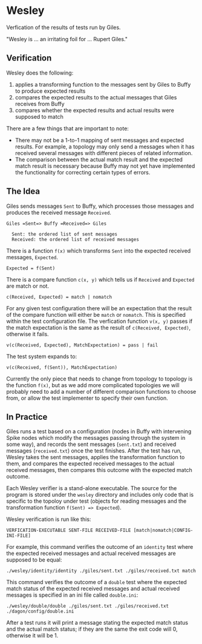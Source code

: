 # Wesley

Verfication of the results of tests run by Giles.

"Wesley is ... an irritating foil for ... Rupert Giles."

## Verification

Wesley does the following:
1. applies a transforming function to the messages sent by Giles to
   Buffy to produce expected results
1. compares the expected results to the actual messages that Giles
   receives from Buffy
1. compares whether the expected results and actual results were
   supposed to match

There are a few things that are important to note:
* There may not be a 1-to-1 mapping of sent messages and expected
  results. For example, a topology may only send a messages when it
  has received several messages with different pieces of related
  information.
* The comparison between the actual match result and the expected
  match result is necessary because Buffy may not yet have implemented
  the functionality for correcting certain types of errors.

## The Idea

Giles sends messages `Sent` to Buffy, which processes those messages and
produces the received message `Received`.

```
Giles =Sent=> Buffy =Received=> Giles

  Sent: the ordered list of sent messages
  Received: the ordered list of received messages
```

There is a function `f(x)` which transforms `Sent` into the expected
received messages, `Expected`.

```
Expected = f(Sent)
```

There is a compare function `c(x, y)` which tells us if `Received` and `Expected`
are match or not.

```
c(Received, Expected) = match | nomatch
```

For any given test configuration there will be an expectation that the
result of the compare function will either be `match` or
`nomatch`. This is specified within the test configuration file. The
verfication function `v(x, y)` passes if the match expectation is the
same as the result of `c(Received, Expected)`, otherwise it fails.

```
v(c(Received, Expected), MatchExpectation) = pass | fail
```

The test system expands to:

```
v(c(Received, f(Sent)), MatchExpectation)
```

Currently the only piece that needs to change from topology to
topology is the function `f(x)`, but as we add more complicated
topologies we will probably need to add a number of different
comparison functions to choose from, or allow the test implementer to
specify their own function.

## In Practice

Giles runs a test based on a configuration (nodes in Buffy with
intervening Spike nodes which modify the messages passing through the
system in some way), and records the sent messages (`sent.txt`) and
received messages (`received.txt`) once the test finishes. After the
test has run, Wesley takes the sent messages, applies the
transformation function to them, and compares the expected received
messages to the actual received messages, then compares this outcome
with the expected match outcome.

Each Wesley verifier is a stand-alone executable. The source for the
program is stored under the `wesley` directory and includes only code
that is specific to the topoloy under test (objects for reading
messages and the transformation function `f(Sent) => Expected`).

Wesley verification is run like this:

```VERFICATION-EXECUTABLE SENT-FILE RECEIVED-FILE [match|nomatch|CONFIG-INI-FILE]```

For example, this command verifies the outcome of an `identity` test
where the expected received messages and actual received messages are
supposed to be equal:

```./wesley/identity/identity ./giles/sent.txt ./giles/received.txt match```

This command verifies the outcome of a `double` test where the
expected match status of the expected received messages and actual
received messages is specified in an ini file called `double.ini`:

```./wesley/double/double ./giles/sent.txt ./giles/received.txt ./dagon/config/double.ini```

After a test runs it will print a message stating the expected match
status and the actual match status; if they are the same the exit code
will 0, otherwise it will be 1.
